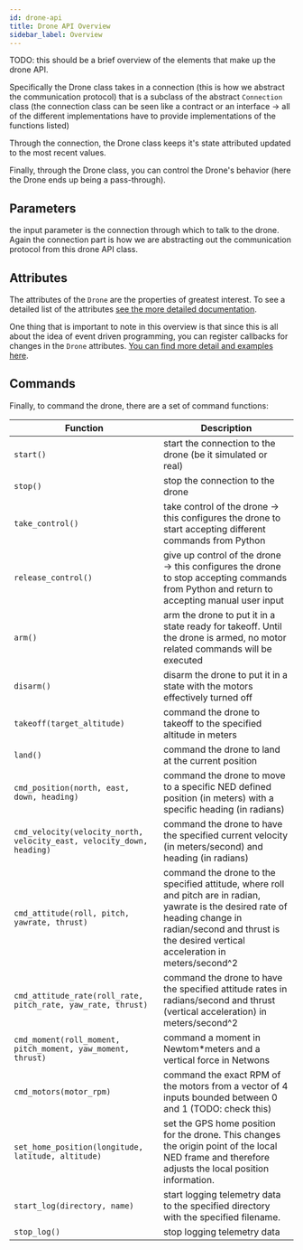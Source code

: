```yaml
---
id: drone-api
title: Drone API Overview
sidebar_label: Overview
---
```


TODO: this should be a brief overview of the elements that make up the drone API.

Specifically the Drone class takes in a connection (this is how we abstract the communication protocol) that is a subclass of the abstract `Connection` class (the connection class can be seen like a contract or an interface -> all of the different implementations have to provide implementations of the functions listed)

Through the connection, the Drone class keeps it's state attributed updated to the most recent values.

Finally, through the Drone class, you can control the Drone's behavior (here the Drone ends up being a pass-through).

## Parameters ##

the input parameter is the connection through which to talk to the drone.  Again the connection part is how we are abstracting out the communication protocol from this drone API class.


## Attributes ##

The attributes of the `Drone` are the properties of greatest interest.  To see a detailed list of the attributes [see the more detailed documentation](drone-attributes.md).

One thing that is important to note in this overview is that since this is all about the idea of event driven programming, you can register callbacks for changes in the `Drone` attributes.  [You can find more detail and examples here](drone-attributes.md).

## Commands ##


Finally, to command the drone, there are a set of command functions:

Function | Description
--- | ---
`start()` | start the connection to the drone (be it simulated or real)
`stop()` | stop the connection to the drone
`take_control()` | take control of the drone -> this configures the drone to start accepting different commands from Python
`release_control()` | give up control of the drone -> this configures the drone to stop accepting commands from Python and return to accepting manual user input
`arm()` | arm the drone to put it in a state ready for takeoff.  Until the drone is armed, no motor related commands will be executed
`disarm()` | disarm the drone to put it in a state with the motors effectively turned off
`takeoff(target_altitude)` | command the drone to takeoff to the specified altitude in meters
`land()` | command the drone to land at the current position
`cmd_position(north, east, down, heading)` | command the drone to move to a specific NED defined position (in meters) with a specific heading (in radians)
`cmd_velocity(velocity_north, velocity_east, velocity_down, heading)` | command the drone to have the specified current velocity (in meters/second) and heading (in radians)
`cmd_attitude(roll, pitch, yawrate, thrust)` | command the drone to the specified attitude, where roll and pitch are in radian, yawrate is the desired rate of heading change in radian/second and thrust is the desired vertical acceleration in meters/second^2
`cmd_attitude_rate(roll_rate, pitch_rate, yaw_rate, thrust)` | command the drone to have the specified attitude rates in radians/second and thrust (vertical acceleration) in meters/second^2
`cmd_moment(roll_moment, pitch_moment, yaw_moment, thrust)` | command a moment in Newtom*meters and a vertical force in Netwons
`cmd_motors(motor_rpm)` | command the exact RPM of the motors from a vector of 4 inputs bounded between 0 and 1 (TODO: check this)
`set_home_position(longitude, latitude, altitude)` | set the GPS home position for the drone.  This changes the origin point of the local NED frame and therefore adjusts the local position information.
`start_log(directory, name)` | start logging telemetry data to the specified directory with the specified filename.
`stop_log()` | stop logging telemetry data
